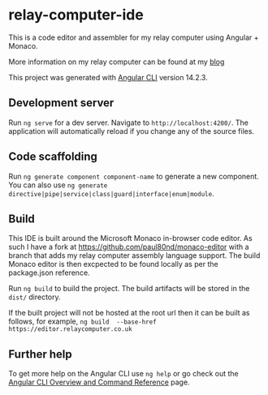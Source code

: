 # relay-computer-ide

This is a code editor and assembler for my relay computer using Angular + Monaco.

More information on my relay computer can be found at my [blog](https://relaycomputer.co.uk)

This project was generated with [Angular CLI](https://github.com/angular/angular-cli) version 14.2.3.

## Development server

Run `ng serve` for a dev server. Navigate to `http://localhost:4200/`. The application will automatically reload if you change any of the source files.

## Code scaffolding

Run `ng generate component component-name` to generate a new component. You can also use `ng generate directive|pipe|service|class|guard|interface|enum|module`.

## Build

This IDE is built around the Microsoft Monaco in-browser code editor. As such I have a fork at <https://github.com/paul80nd/monaco-editor> with a branch that
adds my relay computer assembly language support. The build Monaco editor is then excpected to be found locally as per the package.json reference.

Run `ng build` to build the project. The build artifacts will be stored in the `dist/` directory.

If the built project will not be hosted at the root url then it can be built as follows, for example, `ng build  --base-href https://editor.relaycomputer.co.uk`

## Further help

To get more help on the Angular CLI use `ng help` or go check out the [Angular CLI Overview and Command Reference](https://angular.io/cli) page.
